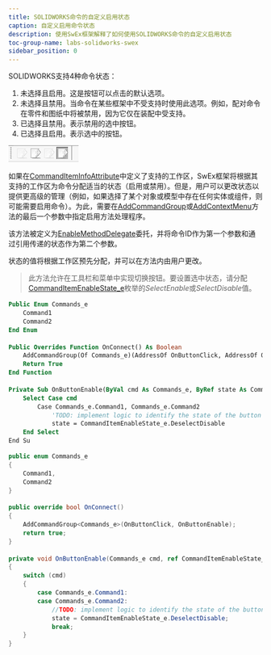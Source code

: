 ```yaml
---
title: SOLIDWORKS命令的自定义启用状态
caption: 自定义启用命令状态
description: 使用SwEx框架解释了如何使用SOLIDWORKS命令的自定义启用状态
toc-group-name: labs-solidworks-swex
sidebar_position: 0
---
```

SOLIDWORKS支持4种命令状态：

1. 未选择且启用。这是按钮可以点击的默认选项。
2. 未选择且禁用。当命令在某些框架中不受支持时使用此选项。例如，配对命令在零件和图纸中将被禁用，因为它仅在装配中受支持。
3. 已选择且禁用。表示禁用的选中按钮。
4. 已选择且启用。表示选中的按钮。

![支持的命令状态](command-states.png)

如果在[CommandItemInfoAttribute](https://docs.codestack.net/swex/add-in/html/T_CodeStack_SwEx_AddIn_Attributes_CommandItemInfoAttribute.htm)中定义了支持的工作区，SwEx框架将根据其支持的工作区为命令分配适当的状态（启用或禁用）。但是，用户可以更改状态以提供更高级的管理（例如，如果选择了某个对象或模型中存在任何实体或组件，则可能需要启用命令）。为此，需要在[AddCommandGroup](https://docs.codestack.net/swex/add-in/html/M_CodeStack_SwEx_AddIn_SwAddInEx_AddCommandGroup__1.htm)或[AddContextMenu](https://docs.codestack.net/swex/add-in/html/M_CodeStack_SwEx_AddIn_SwAddInEx_AddContextMenu__1.htm)方法的最后一个参数中指定启用方法处理程序。

该方法被定义为[EnableMethodDelegate](https://docs.codestack.net/swex/add-in/html/T_CodeStack_SwEx_AddIn_EnableMethodDelegate_1.htm)委托，并将命令ID作为第一个参数和通过引用传递的状态作为第二个参数。

状态的值将根据工作区预先分配，并可以在方法内由用户更改。

> 此方法允许在工具栏和菜单中实现切换按钮。要设置选中状态，请分配[CommandItemEnableState_e](https://docs.codestack.net/swex/add-in/html/T_CodeStack_SwEx_AddIn_Enums_CommandItemEnableState_e.htm)枚举的*SelectEnable*或*SelectDisable*值。

~~~vb
Public Enum Commands_e
    Command1
    Command2
End Enum

Public Overrides Function OnConnect() As Boolean
    AddCommandGroup(Of Commands_e)(AddressOf OnButtonClick, AddressOf OnButtonEnable)
    Return True
End Function

Private Sub OnButtonEnable(ByVal cmd As Commands_e, ByRef state As CommandItemEnableState_e)
    Select Case cmd
        Case Commands_e.Command1, Commands_e.Command2
            'TODO: implement logic to identify the state of the button
            state = CommandItemEnableState_e.DeselectDisable
    End Select
End Su
~~~

~~~cs
public enum Commands_e
{
    Command1,
    Command2
}

public override bool OnConnect()
{
    AddCommandGroup<Commands_e>(OnButtonClick, OnButtonEnable);
    return true;
}

private void OnButtonEnable(Commands_e cmd, ref CommandItemEnableState_e state)
{
    switch (cmd)
    {
        case Commands_e.Command1:
        case Commands_e.Command2:
            //TODO: implement logic to identify the state of the button
            state = CommandItemEnableState_e.DeselectDisable;
            break;
    }
}
~~~